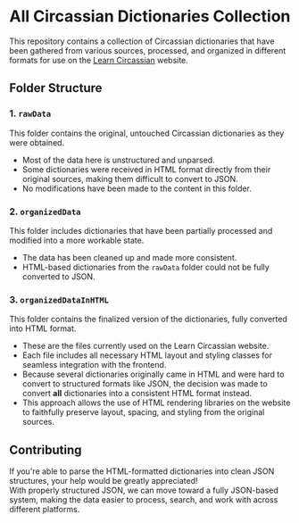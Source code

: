 # All Circassian Dictionaries Collection

This repository contains a collection of Circassian dictionaries that have been gathered from various sources, processed, and organized in different formats for use on the [Learn Circassian](https://learncircassian.com) website.

## Folder Structure

### 1. `rawData`
This folder contains the original, untouched Circassian dictionaries as they were obtained.  
- Most of the data here is unstructured and unparsed.
- Some dictionaries were received in HTML format directly from their original sources, making them difficult to convert to JSON.
- No modifications have been made to the content in this folder.

### 2. `organizedData`
This folder includes dictionaries that have been partially processed and modified into a more workable state.
- The data has been cleaned up and made more consistent.
- HTML-based dictionaries from the `rawData` folder could not be fully converted to JSON.

### 3. `organizedDataInHTML`
This folder contains the finalized version of the dictionaries, fully converted into HTML format.
- These are the files currently used on the Learn Circassian website.
- Each file includes all necessary HTML layout and styling classes for seamless integration with the frontend.
- Because several dictionaries originally came in HTML and were hard to convert to structured formats like JSON, the decision was made to convert **all** dictionaries into a consistent HTML format instead.
- This approach allows the use of HTML rendering libraries on the website to faithfully preserve layout, spacing, and styling from the original sources.

## Contributing

If you're able to parse the HTML-formatted dictionaries into clean JSON structures, your help would be greatly appreciated!  
With properly structured JSON, we can move toward a fully JSON-based system, making the data easier to process, search, and work with across different platforms.
